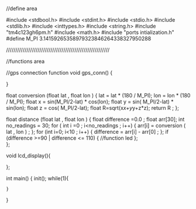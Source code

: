 //define area

#include <stdbool.h>
#include <stdint.h>
#include <stdio.h>
#include <stdlib.h>
#include <inttypes.h>
#include <string.h>
#include "tm4c123gh6pm.h"
#include <math.h>
#include "ports intialization.h"
#define M_PI   3.14159265358979323846264338327950288




////////////////////////////////////////////////////////

//functions area

//gps connection function
void gps_conn()
{
	 



}

















float  conversion (float lat , float lon ) 
{
	lat = lat * (180 / M_PI);
	lon  = lon * (180 / M_PI);
	float x = sin(M_PI/2-lat) * cos(lon);
  float y = sin( M_PI/2-lat) * sin(lon);
  float z = cos( M_PI/2-lat);
	float R=sqrt(x*x+y*y+z*z);
	return R ;
};

float distance (float lat , float lon )
{
	float difference =0.0 ;
	float arr[30];
	int no_readings = 30;
	for ( int i =0 ; i<no_readings ; i++)
	{
		arr[i] = conversion ( lat ,  lon ) ; 
	};
	for (int i=0; i<10 ; i++)
	{
		difference = arr[i] - arr[0] ;
	};
		if (difference >=90 | difference <= 110)
		{
			//function led
		};	
};

	
void lcd_display(){
	





};	
	





	

int main()
{
	init();
	while(1){
	
	
	
	}
}
